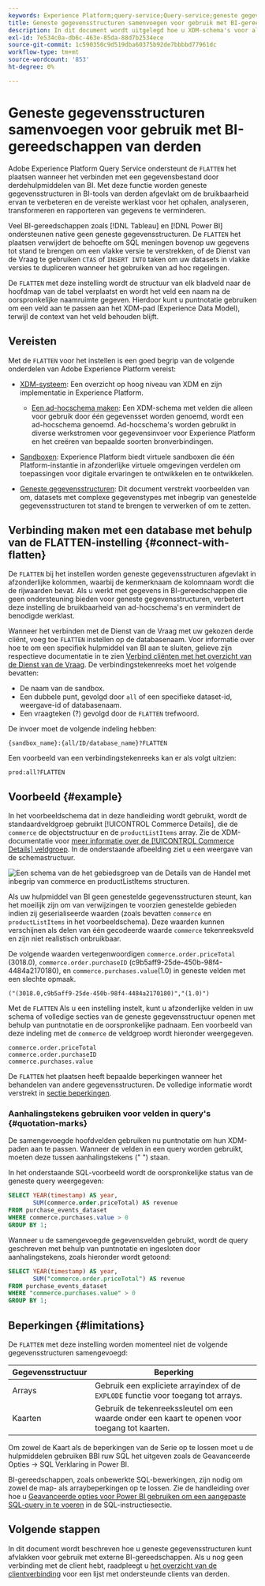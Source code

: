 ```yaml
---
keywords: Experience Platform;query-service;Query-service;geneste gegevensstructuren;geneste gegevens;afvlakken;geneste gegevens afvlakken;samenvoegen;
title: Geneste gegevensstructuren samenvoegen voor gebruik met BI-gereedschappen
description: In dit document wordt uitgelegd hoe u XDM-schema's voor alle tabellen en weergaven tijdens een sessie afvlakt wanneer u BI-gereedschappen van derden gebruikt met Query Service.
exl-id: 7e534c0a-db6c-463e-85da-88d7b2534ece
source-git-commit: 1c590350c9d519dba60375b92de7bbbbd77961dc
workflow-type: tm+mt
source-wordcount: '853'
ht-degree: 0%

---
```


# Geneste gegevensstructuren samenvoegen voor gebruik met BI-gereedschappen van derden

Adobe Experience Platform Query Service ondersteunt de `FLATTEN` het plaatsen wanneer het verbinden met een gegevensbestand door derdehulpmiddelen van BI. Met deze functie worden geneste gegevensstructuren in BI-tools van derden afgevlakt om de bruikbaarheid ervan te verbeteren en de vereiste werklast voor het ophalen, analyseren, transformeren en rapporteren van gegevens te verminderen.

Veel BI-gereedschappen zoals [!DNL Tableau] en [!DNL Power BI] ondersteunen native geen geneste gegevensstructuren. De `FLATTEN` het plaatsen verwijdert de behoefte om SQL meningen bovenop uw gegevens tot stand te brengen om een vlakke versie te verstrekken, of de Dienst van de Vraag te gebruiken `CTAS` of `INSERT INTO` taken om uw datasets in vlakke versies te dupliceren wanneer het gebruiken van ad hoc regelingen.

De `FLATTEN` met deze instelling wordt de structuur van elk bladveld naar de hoofdmap van de tabel verplaatst en wordt het veld een naam na de oorspronkelijke naamruimte gegeven. Hierdoor kunt u puntnotatie gebruiken om een veld aan te passen aan het XDM-pad (Experience Data Model), terwijl de context van het veld behouden blijft.

## Vereisten

Met de `FLATTEN` voor het instellen is een goed begrip van de volgende onderdelen van Adobe Experience Platform vereist:

* [XDM-systeem](../../xdm/home.md): Een overzicht op hoog niveau van XDM en zijn implementatie in Experience Platform.

   * [Een ad-hocschema maken](../../xdm/tutorials/ad-hoc.md): Een XDM-schema met velden die alleen voor gebruik door één gegevensset worden genoemd, wordt een ad-hocschema genoemd. Ad-hocschema&#39;s worden gebruikt in diverse werkstromen voor gegevensinvoer voor Experience Platform en het creëren van bepaalde soorten bronverbindingen.

* [Sandboxen](../../sandboxes/home.md): Experience Platform biedt virtuele sandboxen die één Platform-instantie in afzonderlijke virtuele omgevingen verdelen om toepassingen voor digitale ervaringen te ontwikkelen en te ontwikkelen.

* [Geneste gegevensstructuren](./nested-data-structures.md): Dit document verstrekt voorbeelden van om, datasets met complexe gegevenstypes met inbegrip van genestelde gegevensstructuren tot stand te brengen te verwerken of om te zetten.

## Verbinding maken met een database met behulp van de FLATTEN-instelling {#connect-with-flatten}

De `FLATTEN` bij het instellen worden geneste gegevensstructuren afgevlakt in afzonderlijke kolommen, waarbij de kenmerknaam de kolomnaam wordt die de rijwaarden bevat. Als u werkt met gegevens in BI-gereedschappen die geen ondersteuning bieden voor geneste gegevensstructuren, verbetert deze instelling de bruikbaarheid van ad-hocschema&#39;s en vermindert de benodigde werklast.

Wanneer het verbinden met de Dienst van de Vraag met uw gekozen derde cliënt, voeg toe `FLATTEN` instellen op de databasenaam. Voor informatie over hoe te om een specifiek hulpmiddel van BI aan te sluiten, gelieve zijn respectieve documentatie in te zien [Verbind cliënten met het overzicht van de Dienst van de Vraag](../clients/overview.md). De verbindingstekenreeks moet het volgende bevatten:

* De naam van de sandbox.
* Een dubbele punt, gevolgd door `all` of een specifieke dataset-id, weergave-id of databasenaam.
* Een vraagteken (?) gevolgd door de `FLATTEN` trefwoord.

De invoer moet de volgende indeling hebben:

```terminal
{sandbox_name}:{all/ID/database_name}?FLATTEN
```

Een voorbeeld van een verbindingstekenreeks kan er als volgt uitzien:

```terminal
prod:all?FLATTEN
```

## Voorbeeld {#example}

In het voorbeeldschema dat in deze handleiding wordt gebruikt, wordt de standaardveldgroep gebruikt [!UICONTROL Commerce Details], die de `commerce` de objectstructuur en de `productListItems` array. Zie de XDM-documentatie voor [meer informatie over de [!UICONTROL Commerce Details] veldgroep](../../xdm/field-groups/event/commerce-details.md). In de onderstaande afbeelding ziet u een weergave van de schemastructuur.

![Een schema van de het gebiedsgroep van de Details van de Handel met inbegrip van `commerce` en `productListItems` structuren.](../images/essential-concepts/commerce-details.png)

Als uw hulpmiddel van BI geen genestelde gegevensstructuren steunt, kan het moeilijk zijn om van verwijzingen te voorzien genestelde gebieden indien zij geserialiseerde waarden (zoals bevatten `commerce` en `productListItems` in het voorbeeldschema). Deze waarden kunnen verschijnen als delen van één gecodeerde waarde `commerce` tekenreeksveld en zijn niet realistisch onbruikbaar.

De volgende waarden vertegenwoordigen `commerce.order.priceTotal` (3018.0), `commerce.order.purchaseID` (c9b5aff9-25de-450b-98f4-4484a2170180), en `commerce.purchases.value`(1.0) in geneste velden met een slechte opmaak.

```terminal
("(3018.0,c9b5aff9-25de-450b-98f4-4484a2170180)","(1.0)")
```

Met de `FLATTEN` Als u een instelling instelt, kunt u afzonderlijke velden in uw schema of volledige secties van de geneste gegevensstructuur openen met behulp van puntnotatie en de oorspronkelijke padnaam. Een voorbeeld van deze indeling met de `commerce` de veldgroep wordt hieronder weergegeven.

```terminal
commerce.order.priceTotal
commerce.order.purchaseID
commerce.purchases.value
```

De `FLATTEN` het plaatsen heeft bepaalde beperkingen wanneer het behandelen van andere gegevensstructuren. De volledige informatie wordt verstrekt in [sectie beperkingen](#limitations).

### Aanhalingstekens gebruiken voor velden in query&#39;s {#quotation-marks}

De samengevoegde hoofdvelden gebruiken nu puntnotatie om hun XDM-paden aan te passen. Wanneer de velden in een query worden gebruikt, moeten deze tussen aanhalingstekens (&quot; &quot;) staan.

In het onderstaande SQL-voorbeeld wordt de oorspronkelijke status van de geneste query weergegeven:

```sql
SELECT YEAR(timestamp) AS year,
       SUM(commerce.order.priceTotal) AS revenue
FROM purchase_events_dataset
WHERE commerce.purchases.value > 0
GROUP BY 1;
```

Wanneer u de samengevoegde gegevensvelden gebruikt, wordt de query geschreven met behulp van puntnotatie en ingesloten door aanhalingstekens, zoals hieronder wordt getoond:

```sql
SELECT YEAR(timestamp) AS year,
       SUM("commerce.order.priceTotal") AS revenue
FROM purchase_events_dataset
WHERE "commerce.purchases.value" > 0
GROUP BY 1;
```

## Beperkingen {#limitations}

De `FLATTEN` met deze instelling worden momenteel niet de volgende gegevensstructuren samengevoegd:

| Gegevensstructuur | Beperking |
|---|---|
| Arrays | Gebruik een expliciete arrayindex of de `EXPLODE` functie voor toegang tot arrays. |
| Kaarten | Gebruik de tekenreekssleutel om een waarde onder een kaart te openen voor toegang tot kaarten. |

Om zowel de Kaart als de beperkingen van de Serie op te lossen moet u de hulpmiddelen gebruiken BBI ruw SQL het uitgeven zoals de Geavanceerde Opties -> SQL Verklaring in Power BI.

BI-gereedschappen, zoals onbewerkte SQL-bewerkingen, zijn nodig om zowel de map- als arraybeperkingen op te lossen. Zie de handleiding over hoe u [Geavanceerde opties voor Power BI gebruiken om een aangepaste SQL-query in te voeren](../clients/power-bi.md#import-tables-using-custom-sql) in de SQL-instructiesectie.

## Volgende stappen

In dit document wordt beschreven hoe u geneste gegevensstructuren kunt afvlakken voor gebruik met externe BI-gereedschappen. Als u nog geen verbinding met de client hebt, raadpleegt u [het overzicht van de clientverbinding](../clients/overview.md) voor een lijst met ondersteunde clients van derden.
